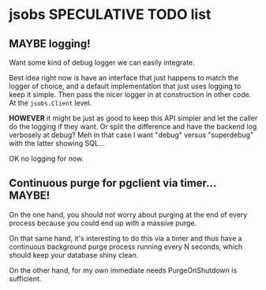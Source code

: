 # jsobs SPECULATIVE TODO list

## MAYBE logging!

Want some kind of debug logger we can easily integrate.

Best idea right now is have an interface that just happens to match the
logger of choice, and a default implementation that just uses logging to
keep it simple.  Then pass the nicer logger in at construction in other code.
At the `jsobs.Client` level.

**HOWEVER** it might be just as good to keep this API simpler and let the
caller do the logging if they want.  Or split the difference and have the
backend log verbosely at debug? Meh in that case I want "debug" versus
"superdebug" with the latter showing SQL...

OK no logging for now.

## Continuous purge for pgclient via timer... MAYBE!

On the one hand, you should not worry about purging at the end of every
process because you could end up with a massive purge.

On that same hand, it's interesting to do this via a timer and thus have a
continuous background purge process running every N seconds, which should keep
your database shiny clean.

On the other hand, for my own immediate needs PurgeOnShutdown is sufficient.

